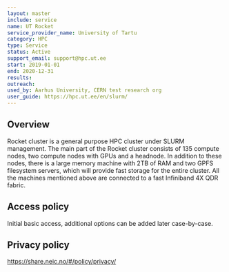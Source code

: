 ```yaml
---
layout: master
include: service
name: UT Rocket
service_provider_name: University of Tartu
category: HPC
type: Service
status: Active
support_email: support@hpc.ut.ee
start: 2019-01-01
end: 2020-12-31
results:
outreach:
used_by: Aarhus University, CERN test research org
user_guide: https://hpc.ut.ee/en/slurm/
---
```

<h2>Overview</h2>Rocket cluster is a general purpose HPC cluster under SLURM management. The main part of the Rocket cluster consists of 135 compute nodes, two compute nodes with GPUs and a headnode. In addition to these nodes, there is a large memory machine with 2TB of RAM and two GPFS filesystem servers, which will provide fast storage for the entire cluster. All the machines mentioned above are connected to a fast Infiniband 4X QDR fabric.

## Access policy
Initial basic access, additional options can be added later case-by-case.

## Privacy policy
https://share.neic.no/#/policy/privacy/
